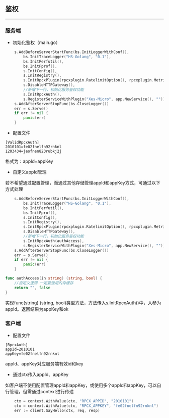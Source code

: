 ## 鉴权
----------
### 服务端
* 初始化鉴权（main.go）
```go
    s.AddBeforeServerStartFunc(bs.InitLoggerWithConf(),
        bs.InitTraceLogger("HS-Golang", "0.1"),
        bs.InitPerfutil(),
        bs.InitPprof(),
        s.InitConfig(),
        s.InitRegistry(),
        s.InitRpcxPlugin(rpcxplugin.RatelimitOption(), rpcxplugin.MetricsOption(), rpcxplugin.TraceOption(), rpcxplugin.ContextOption(), rpcxplugin.RecoveryOption(), rpcxplugin.CostWarnOption()),
        s.DisableHTTPGateway(),
        //新增下一行，初始化服务鉴权功能
        s.InitRpcxAuth(),
        s.RegisterServiceWithPlugin("Xes-Micro", app.NewService(), ""))
    s.AddAfterServerStopFunc(bs.CloseLogger())
    err = s.Serve()
    if err != nil {
        panic(err)
    }
```

* 配置文件
```
[ValidRpcxAuth]
2010101=fe02fnelfn92rnknl
1203434=jeofnen823rubkj2j
```
格式为：appId=appKey

* 自定义appId管理

若不希望通过配置管理，而通过其他存储管理appId和appKey方式，可通过以下方式处理

```go
    s.AddBeforeServerStartFunc(bs.InitLoggerWithConf(),
        bs.InitTraceLogger("HS-Golang", "0.1"),
        bs.InitPerfutil(),
        bs.InitPprof(),
        s.InitConfig(),
        s.InitRegistry(),
        s.InitRpcxPlugin(rpcxplugin.RatelimitOption(), rpcxplugin.MetricsOption(), rpcxplugin.TraceOption(), rpcxplugin.ContextOption(), rpcxplugin.RecoveryOption(), rpcxplugin.CostWarnOption()),
        s.DisableHTTPGateway(),
        //新增下一行，初始化服务鉴权功能
        s.InitRpcxAuth(authAccess),
        s.RegisterServiceWithPlugin("Xes-Micro", app.NewService(), ""))
    s.AddAfterServerStopFunc(bs.CloseLogger())
    err = s.Serve()
    if err != nil {
        panic(err)
    }

func authAccess(in string) (string, bool) {
    //自定义逻辑 一定要使用内存缓存
    return "", false                         
}
```
实现func(string) (string, bool)类型方法，方法传入s.InitRpcxAuth()中，入参为appId。返回结果为appKey和ok

### 客户端
* 配置文件
```
[RpcxAuth]
appId=2010101
appKey=fe02fnelfn92rnknl 
```
appId、appKey对应服务端有效id和key

* 通过ctx传入appId、appKey

如客户端不使用配置管理appId和appKey，或使用多个appId和appKey，可以自行管理，但需通过context进行传递
```go
    ctx = context.WithValue(ctx, "RPCX_APPID", "2010101")
    ctx = context.WithValue(ctx, "RPCX_APPKEY", "fe02fnelfn92rnknl")
    err := client.SayHello(ctx, req, resp)
```
